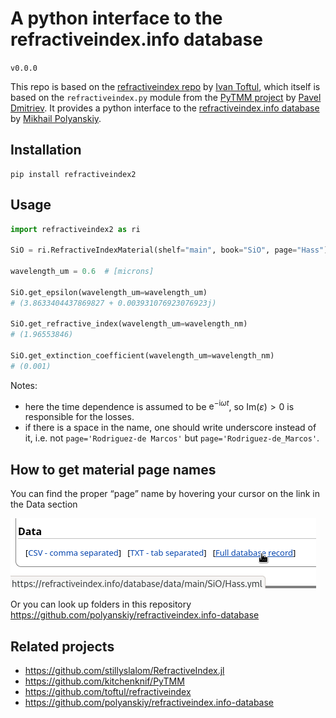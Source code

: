 # A python interface to the refractiveindex.info database
`v0.0.0`

This repo is based on the [refractiveindex repo](https://github.com/toftul/refractiveindex) by [Ivan Toftul](https://github.com/toftul), which itself is based on the `refractiveindex.py` module from the [PyTMM project](https://github.com/kitchenknif/PyTMM) by [Pavel Dmitriev](https://github.com/kitchenknif). It provides a python interface to the [refractiveindex.info database](https://github.com/polyanskiy/refractiveindex.info-database) by [Mikhail Polyanskiy](https://github.com/polyanskiy).


## Installation

```
pip install refractiveindex2
```

## Usage


```python
import refractiveindex2 as ri

SiO = ri.RefractiveIndexMaterial(shelf="main", book="SiO", page="Hass")

wavelength_um = 0.6  # [microns]

SiO.get_epsilon(wavelength_um=wavelength_um)
# (3.8633404437869827 + 0.003931076923076923j)

SiO.get_refractive_index(wavelength_um=wavelength_nm)
# (1.96553846)

SiO.get_extinction_coefficient(wavelength_um=wavelength_nm)
# (0.001)
```

Notes:
- here the time dependence is assumed to be $\mathrm{e}^{-\mathrm{i} \omega t}$, so $\mathrm{Im}(\varepsilon) > 0$ is responsible for the losses.
- if there is a space in the name, one should write underscore instead of it, i.e. not `page='Rodriguez-de Marcos'` but `page='Rodriguez-de_Marcos'`.


## How to get material page names

You can find the proper “page” name by hovering your cursor on the link in the Data section

![How to get page name](docs/img/material_page_names.png)

Or you can look up folders in this repository<br>
https://github.com/polyanskiy/refractiveindex.info-database

## Related projects

- https://github.com/stillyslalom/RefractiveIndex.jl
- https://github.com/kitchenknif/PyTMM
- https://github.com/toftul/refractiveindex
- https://github.com/polyanskiy/refractiveindex.info-database
